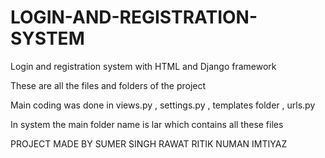 # LOGIN-AND-REGISTRATION-SYSTEM		

Login and registration system with HTML and Django framework


These are all the files and folders of the project


Main coding was done in views.py , settings.py , templates folder , urls.py 


In system the main folder name is lar which contains all these files 


PROJECT MADE BY 
SUMER SINGH RAWAT
RITIK
NUMAN IMTIYAZ
